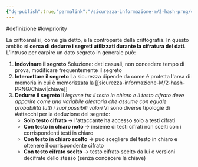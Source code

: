 ```yaml
---
{"dg-publish":true,"permalink":"/sicurezza-informazione-m/2-hash-prng/crittoanalisi/"}
---
```


#definizione  #lowpriority 

La crittoanalisi, come già detto, è la controparte della crittografia. In questo ambito **si cerca di dedurre i segreti utilizzati durante la cifratura dei dati**. L’intruso per carpire un dato segreto in generale può:
1. **Indovinare il segreto**
	Soluzione: dati casuali, non concedere tempo di prova, modificare frequentemente il segreto
2. **Intercettare il segreto**
	La sicurezza dipende da come è protetta l'area di memoria in cui è memorizzata la [[sicurezza-informazione-M/2-hash-PRNG/Chiavi\|chiave]]
3. **Dedurre il segreto** 
	Il *legame tra il testo in chiaro e il testo cifrato deve apparire come una variabile aleatoria che assume con eguale probabilità tutti i suoi possibili valori*
	Vi sono diverse tipologie di #attacchi per la deduzione del segreto:
	- **Solo testo cifrato** -> l'attaccante ha accesso solo a testi cifrati
	- **Con testo in chiaro noto** -> insieme di testi cifrati non scelti con i corrispondenti testi in chiaro
	- **Con testo in chiaro scelto** -> può scegliere del testo in chiaro e ottenere il corrispondente cifrato
	- **Con testo cifrato scelto** -> testo cifrato scelto da lui e versioni decifrate dello stesso (senza conoscere la chiave)